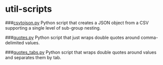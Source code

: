 util-scripts
============

###[csvtojson.py](https://github.com/theresaanna/util-scripts/blob/master/csvtojson.py)
Python script that creates a JSON object from a CSV supporting a single level of sub-group nesting.

###[quotes.py](https://github.com/theresaanna/util-scripts/blob/master/quotes.py)
Python script that just wraps double quotes around comma-delimited values.

###[quotes_tabs.py](https://github.com/theresaanna/util-scripts/blob/master/quotes_tabs.py)
Python script that wraps double quotes around values and separates them by tab.
